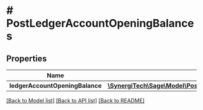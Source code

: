 # # PostLedgerAccountOpeningBalances

## Properties

Name | Type | Description | Notes
------------ | ------------- | ------------- | -------------
**ledgerAccountOpeningBalance** | [**\SynergiTech\Sage\Model\PostLedgerAccountOpeningBalancesLedgerAccountOpeningBalance**](PostLedgerAccountOpeningBalancesLedgerAccountOpeningBalance.md) |  |

[[Back to Model list]](../../README.md#models) [[Back to API list]](../../README.md#endpoints) [[Back to README]](../../README.md)
